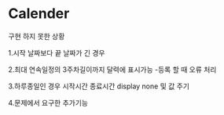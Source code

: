 # Calender


구현 하지 못한 상황

1.시작 날짜보다 끝 날짜가 긴 경우


2.최대 연속일정의 3주차길이까지 달력에 표시가능 -등록 할 때 오류 처리


3.하루종일인 경우 시작시간 종료시간 display none 및 값 주기


4.문제에서 요구한 추가기능
